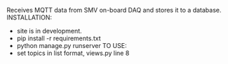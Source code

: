 Receives MQTT data from SMV on-board DAQ and stores it to a database.
INSTALLATION:
- site is in development.
- pip install -r requirements.txt
- python manage.py runserver
TO USE:
- set topics in list format, views.py line 8
